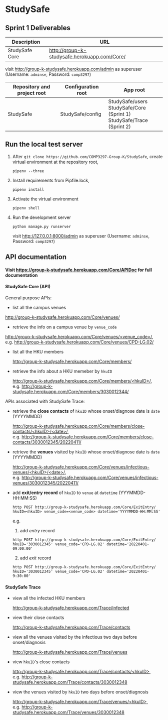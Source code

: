 # StudySafe

## Sprint 1 Deliverables

| Description    | URL                                          |
| -------------- | -------------------------------------------- |
| StudySafe Core | http://group-k-studysafe.herokuapp.com/Core/ |

visit http://group-k-studysafe.herokuapp.com/admin as superuser (Username: `adminse`, Password: `comp3297`)

| Repository and project root | Configuration root | App root                                                     |
| --------------------------- | ------------------ | ------------------------------------------------------------ |
| StudySafe                   | StudySafe/config   | StudySafe/users<br>StudySafe/Core (Sprint 1)<br>StudySafe/Trace (Sprint 2) |

## Run the local test server

1. After `git clone https://github.com/COMP3297-Group-K/StudySafe`, create virtual environment at the repository root, <br>

   ```shell
   pipenv --three
   ```

2. Install requirements from Pipfile.lock,

   ```shell
   pipenv install
   ```

3. Activate the virtual environment

   ``` shell
   pipenv shell
   ```

4. Run the development server

   ```shell
   python manage.py runserver
   ```

   visit http://127.0.0.1:8000/admin as superuser (Username: `adminse`, Password: `comp3297`)
   

## API documentation

<!--- Visit http://127.0.0.1:8000/Core/APIDoc for full documentation --->

#### Visit https://group-k-studysafe.herokuapp.com/Core/APIDoc for full documentation

#### StudySafe Core (API)

General purpose APIs:

 - list all the campus venues

  <!--- http://127.0.0.1:8000/Core/venues/ --->

  http://group-k-studysafe.herokuapp.com/Core/venues/

 - retrieve the info on a campus venue by `venue_code`
   

  <!--- [http://127.0.0.1:8000/Core/venues/<venue_code\>/](), e.g. http://127.0.0.1:8000/Core/venues/CPD-LG.02/ --->

  [http://group-k-studysafe.herokuapp.com/Core/venues/<venue_code\>/](), <br>e.g. http://group-k-studysafe.herokuapp.com/Core/venues/CPD-LG.02/


 - list all the HKU members
   
   <!--- http://127.0.0.1:8000/Core/members/ --->
   
   http://group-k-studysafe.herokuapp.com/Core/members/


 - retrieve the info about a HKU memeber by `hkuID`

   <!--- [http://127.0.0.1:8000/Core/members/<hkuID\>/](), e.g. http://127.0.0.1:8000/Core/members/3030012344/ --->

   [http://group-k-studysafe.herokuapp.com/Core/members/<hkuID\>/](), <br>e.g. http://group-k-studysafe.herokuapp.com/Core/members/3030012344/


APIs associated with StudySafe Trace:

 - retrieve the **close contacts** of `hkuID` whose onset/diagnose date is `date` (YYYYMMDD)
   
   <!--- [http://127.0.0.1:8000/Core/members/close-contacts/<hkuID\>/<date\>/](), e.g. http://127.0.0.1:8000/Core/members/close-contacts/3030012345/20220411/ --->
   
   [http://group-k-studysafe.herokuapp.com/Core/members/close-contacts/<hkuID\>/<date\>/](), <br>e.g. http://group-k-studysafe.herokuapp.com/Core/members/close-contacts/3030012345/20220411/
   
 - retrieve the **venues** visited by `hkuID` whose onset/diagnose date is `date` (YYYYMMDD)
   
   <!--- [http://127.0.0.1:8000/Core/venues/infectious-venues/<hkuID\>/<date\>/](), e.g. http://127.0.0.1:8000/Core/venues/infectious-venues/3030012345/20220411/ --->
   
   [http://group-k-studysafe.herokuapp.com/Core/venues/infectious-venues/<hkuID\>/<date\>/](), <br>e.g. http://group-k-studysafe.herokuapp.com/Core/venues/infectious-venues/3030012345/20220411/
   
 - add **exit/entry record** of `hkuID` to `venue` at `datetime` (YYYMMDD-HH:MM:SS)
   
   <!--- http POST http://127.0.0.1:8000/Core/ExitEntry/ hkuID=<hkuID> venue_code=<venue_code> datetime='YYYYMMDD-HH:MM:SS', e.g. --->
   
   <!--- (1. add entry record)http POST http://127.0.0.1:8000/Core/ExitEntry/ hkuID='3030012345' venue_code='CPD-LG.02' datetime='20220401-09:00:00' --->
   
   <!--- (2. add exit record)http POST http://127.0.0.1:8000/Core/ExitEntry/ hkuID='3030012345' venue_code='CPD-LG.02' datetime='20220401-9:30:00' --->
   
   ```shell
   http POST http://group-k-studysafe.herokuapp.com/Core/ExitEntry/ hkuID=<hkuID> venue_code=<venue_code> datetime='YYYYMMDD-HH:MM:SS'
   ```
   e.g. 
   1. add *entry* record
   ```shell
   http POST http://group-k-studysafe.herokuapp.com/Core/ExitEntry/ hkuID='3030012345' venue_code='CPD-LG.02' datetime='20220401-09:00:00'
   ```
   
   2. add *exit* record
   
   ```shell
   http POST http://group-k-studysafe.herokuapp.com/Core/ExitEntry/ hkuID='3030012345' venue_code='CPD-LG.02' datetime='20220401-9:30:00'
   ```

#### StudySafe Trace
 - view all the infected HKU members

   <!--- http://localhost:8000/Trace/infected --->

   http://group-k-studysafe.herokuapp.com/Trace/infected

 - view their close contacts
   
   <!--- http://localhost:8000/Trace/contacts -->
   
   http://group-k-studysafe.herokuapp.com/Trace/contacts
   
 - view all the venues visited by the infectious two days before onset/diagnosis
   
   <!--- http://localhost:8000/Trace/venues --->
   
   http://group-k-studysafe.herokuapp.com/Trace/venues
   
 - view `hkuID`'s close contacts
   
   <!--- [http://localhost:8000/Trace/contacts/<hkuID\>](), e.g. http://localhost:8000/Trace/contacts/3030012348 --->
   
   [http://group-k-studysafe.herokuapp.com/Trace/contacts/<hkuID\>](), <br>e.g. http://group-k-studysafe.herokuapp.com/Trace/contacts/3030012348
   
 - view the venues visited by `hkuID` two days before onset/diagnosis
   
   <!--- [http://localhost:8000/Trace/venues/<hkuID\>](), e.g. http://localhost:8000/Trace/venues/3030012348 --->
   
   [http://group-k-studysafe.herokuapp.com/Trace/venues/<hkuID\>](), <br>e.g. http://group-k-studysafe.herokuapp.com/Trace/venues/3030012348
